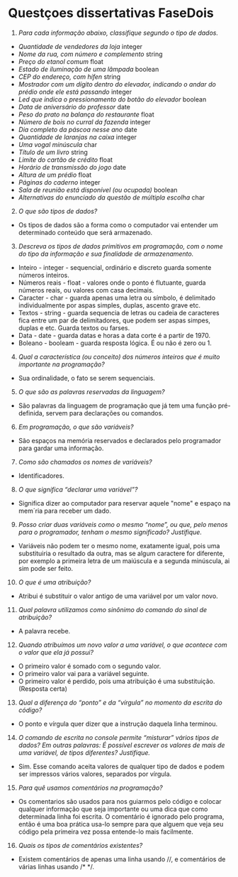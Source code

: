 # Questçoes dissertativas FaseDois

1. *Para cada informação abaixo, classifique segundo o tipo de dados.*
* *Quantidade de vendedores da loja* integer
* *Nome da rua, com número e complemento* string
* *Preço do etanol comum* float
* *Estado de iluminação de uma lâmpada* boolean
* *CEP do endereço, com hífen* string
* *Mostrador com um dígito dentro do elevador, indicando o andar do prédio onde ele está passando* integer
* *Led que indica o pressionamento do botão do elevador* boolean
* *Data de aniversário do professor* date
* *Peso do prato na balança do restaurante* float
* *Número de bois no curral da fazenda* integer
* *Dia completo da páscoa nesse ano* date
* *Quantidade de laranjas na caixa* integer
* *Uma vogal minúscula* char
* *Título de um livro* string
* *Limite do cartão de crédito* float
* *Horário de transmissão do jogo* date
* *Altura de um prédio* float
* *Páginas do caderno* integer
* *Sala de reunião está disponível (ou ocupada)* boolean
* *Alternativas do enunciado da questão de múltipla escolha* char

2. *O que são tipos de dados?*
* Os tipos de dados são a forma como o computador vai entender um determinado conteúdo que será armazenado.

3. *Descreva os tipos de dados primitivos em programação, com o nome do tipo da informação e sua finalidade de armazenamento.*
* Inteiro - integer - sequencial, ordinário e discreto guarda somente números inteiros.
* Números reais - float - valores onde o ponto é flutuante, guarda números reais, ou valores com casa decimais.
* Caracter - char - guarda apenas uma letra ou símbolo, é delimitado individualmente por aspas simples, duplas, ascento grave etc.
* Textos - string - guarda sequencia de letras ou cadeia de caracteres fica entre um par de delimitadores, que podem ser aspas simpes, duplas e etc. Guarda textos ou farses.
* Data - date - guarda datas e horas a data corte é a partir de 1970.
* Boleano - booleam - guarda resposta lógica. É ou não é zero ou 1.

4. *Qual a característica (ou conceito) dos números inteiros que é muito importante na programação?*
* Sua ordinalidade, o fato se serem sequenciais.

5. *O que são as palavras reservadas da linguagem?*
* São palavras da linguagem de programação que já tem uma função pré-definida, servem para declarações ou comandos.

6. *Em programação, o que são variáveis?*
* São espaços na memória reservados e declarados pelo programador para gardar uma informação.

7. *Como são chamados os nomes de variáveis?*
* Identificadores.

8. *O que significa “declarar uma variável”?*
* Significa dizer ao computador para reservar aquele "nome" e espaço na mem´ria para receber um dado.

9. *Posso criar duas variáveis como o mesmo “nome”, ou que, pelo menos para o programador, tenham o mesmo significado? Justifique.*
* Variáveis não podem ter o mesmo nome, exatamente igual, pois uma substituiria o resultado da outra, mas se algum caractere for diferente, por exemplo a primeira letra de um maiúscula e a segunda minúscula, ai sim pode ser feito.

10. *O que é uma atribuição?*
* Atribui é substituir o valor antigo de uma variável por um valor novo.

11. *Qual palavra utilizamos como sinônimo do comando do sinal de atribuição?*
* A palavra recebe.

12. *Quando atribuímos um novo valor a uma variável, o que acontece com o valor que ela já possui?*
* O primeiro valor é somado com o segundo valor.
* O primeiro valor vai para a variável seguinte. 
* O primeiro valor é perdido, pois uma atribuição é uma substituição. (Resposta certa)

13. *Qual a diferença do “ponto” e da “vírgula” no momento da escrita do código?*
* O ponto e vírgula quer dizer que a instrução daquela linha terminou.

14. *O comando de escrita no console permite “misturar” vários tipos de dados? Em outras palavras: É possível escrever os valores de mais de uma variável, de tipos diferentes? Justifique.*
* Sim. Esse comando aceita valores de qualquer tipo de dados e podem ser impressos vários valores, separados por vírgula.

15. *Para quê usamos comentários na programação?*
* Os comentarios são usados para nos guiarmos pelo código e colocar qualquer informação que seja importante ou uma dica que como determinada linha foi escrita. O comentário é ignorado pelo programa, então é uma boa prática usa-lo sempre para que alguem que veja seu código pela primeira vez possa entende-lo mais facilmente.

16. *Quais os tipos de comentários existentes?*
* Existem comentários de apenas uma linha usando //, e comentários de várias linhas usando /* */.
